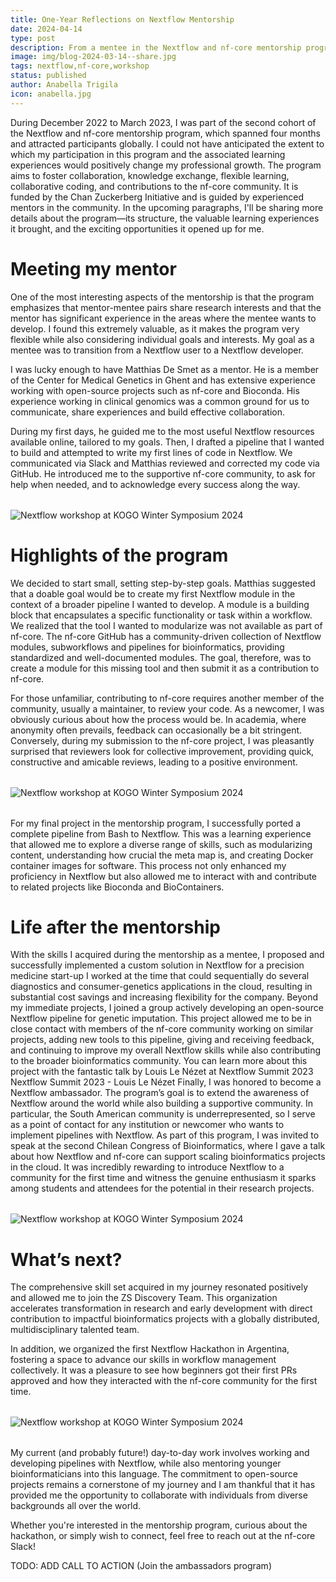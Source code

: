 ```yaml
---
title: One-Year Reflections on Nextflow Mentorship
date: 2024-04-14
type: post
description: From a mentee in the Nextflow and nf-core mentorship program to a Senior Bioinformatician at ZS. Come and read this post as I share a bit of my journay in the Nextflow community.
image: img/blog-2024-03-14--share.jpg
tags: nextflow,nf-core,workshop
status: published
author: Anabella Trigila
icon: anabella.jpg
---
```


During December 2022 to March 2023, I was part of the second cohort of the Nextflow and nf-core mentorship program, which spanned four months and attracted participants globally. I could not have anticipated the extent to which my participation in this program and the associated learning experiences would positively change my professional growth. 
The program aims to foster collaboration, knowledge exchange, flexible learning, collaborative coding, and contributions to the nf-core community. It is funded by the Chan Zuckerberg Initiative and is guided by experienced mentors in the community.
In the upcoming paragraphs, I'll be sharing more details about the program—its structure, the valuable learning experiences it brought, and the exciting opportunities it opened up for me.

<!-- end-archive-description -->

# Meeting my mentor

One of the most interesting aspects of the mentorship is that the program emphasizes that mentor-mentee pairs share research interests and that the mentor has significant experience in the areas where the mentee wants to develop. I found this extremely valuable, as it makes the program very flexible while also considering individual goals and interests. My goal as a mentee was to transition from a Nextflow user to a Nextflow developer. 

I was lucky enough to have Matthias De Smet as a mentor. He is a member of the Center for Medical Genetics in Ghent and has extensive experience working with open-source projects such as nf-core and Bioconda. His experience working in clinical genomics was a common ground for us to communicate, share experiences and build effective collaboration. 

During my first days, he guided me to the most useful Nextflow resources available online, tailored to my goals. Then, I drafted a pipeline that I wanted to build and attempted to write my first lines of code in Nextflow. We communicated via Slack and Matthias reviewed and corrected my code via GitHub. He introduced me to the supportive nf-core community, to ask for help when needed, and to acknowledge every success along the way.

<div style="margin-top: 2rem; margin-bottom: 2rem;">
    <img src="/img/blog-2024-03-14-kogo-img1a.jpg" alt="Nextflow workshop at KOGO Winter Symposium 2024" />
</div>

# Highlights of the program

We decided to start small, setting step-by-step goals. Matthias suggested that a doable goal would be to create my first Nextflow module in the context of a broader pipeline I wanted to develop. A module is a building block that encapsulates a specific functionality or task within a workflow. We realized that the tool I wanted to modularize was not available as part of nf-core. The nf-core GitHub has a community-driven collection of Nextflow modules, subworkflows and pipelines for bioinformatics, providing standardized and well-documented modules. The goal, therefore, was to create a module for this missing tool and then submit it as a contribution to nf-core. 

For those unfamiliar, contributing to nf-core requires another member of the community, usually a maintainer, to review your code. As a newcomer, I was obviously curious about how the process would be. In academia, where anonymity often prevails, feedback can occasionally be a bit stringent. Conversely, during my submission to the nf-core project, I was pleasantly surprised that reviewers look for collective improvement, providing quick, constructive and amicable reviews, leading to a positive environment. 

<div style="margin-top: 2rem; margin-bottom: 2rem;">
    <img src="/img/blog-2024-03-14-kogo-img1a.jpg" alt="Nextflow workshop at KOGO Winter Symposium 2024" />
</div>

For my final project in the mentorship program, I successfully ported a complete pipeline from Bash to Nextflow. This was a learning experience that allowed me to explore a diverse range of skills, such as modularizing content, understanding how crucial the meta map is, and creating Docker container images for software. This process not only enhanced my proficiency in Nextflow but also allowed me to interact with and contribute to related projects like Bioconda and BioContainers. 

# Life after the mentorship

With the skills I acquired during the mentorship as a mentee, I proposed and successfully implemented a custom solution in Nextflow for a precision medicine start-up I worked at the time that could sequentially do several diagnostics and consumer-genetics applications in the cloud, resulting in substantial cost savings and increasing flexibility for the company.
Beyond my immediate projects, I joined a group actively developing an open-source Nextflow pipeline for genetic imputation. This project allowed me to be in close contact with members of the nf-core community working on similar projects, adding new tools to this pipeline, giving and receiving feedback, and continuing to improve my overall Nextflow skills while also contributing to the broader bioinformatics community. You can learn more about this project with the fantastic talk by Louis Le Nézet at Nextflow Summit 2023 Nextflow Summit 2023 - Louis Le Nézet
Finally, I was honored to become a Nextflow ambassador. The program’s goal is to extend the awareness of Nextflow around the world while also building a supportive community. In particular, the South American community is underrepresented, so I serve as a point of contact for any institution or newcomer who wants to implement pipelines with Nextflow.
As part of this program, I was invited to speak at the second Chilean Congress of Bioinformatics, where I gave a talk about how Nextflow and nf-core can support scaling bioinformatics projects in the cloud. It was incredibly rewarding to introduce Nextflow to a community for the first time and witness the genuine enthusiasm it sparks among students and attendees for the potential in their research projects.

<div style="margin-top: 2rem; margin-bottom: 2rem;">
    <img src="/img/blog-2024-03-14-kogo-img1a.jpg" alt="Nextflow workshop at KOGO Winter Symposium 2024" />
</div>

# What’s next?

The comprehensive skill set acquired in my journey resonated positively and allowed me to join the ZS Discovery Team. This organization accelerates transformation in research and early development with direct contribution to impactful bioinformatics projects with a globally distributed, multidisciplinary talented team.

In addition, we organized the first Nextflow Hackathon in Argentina, fostering a space to advance our skills in workflow management collectively. It was a pleasure to see how beginners got their first PRs approved and how they interacted with the nf-core community for the first time.

<div style="margin-top: 2rem; margin-bottom: 2rem;">
    <img src="/img/blog-2024-03-14-kogo-img1a.jpg" alt="Nextflow workshop at KOGO Winter Symposium 2024" />
</div>

My current (and probably future!) day-to-day work involves working and developing pipelines with Nextflow, while also mentoring younger bioinformaticians into this language. The commitment to open-source projects remains a cornerstone of my journey and I am thankful that it has provided me the opportunity to collaborate with individuals from diverse backgrounds all over the world. 

Whether you're interested in the mentorship program, curious about the hackathon, or simply wish to connect, feel free to reach out at the nf-core Slack!

TODO: ADD CALL TO ACTION (Join the ambassadors program)

